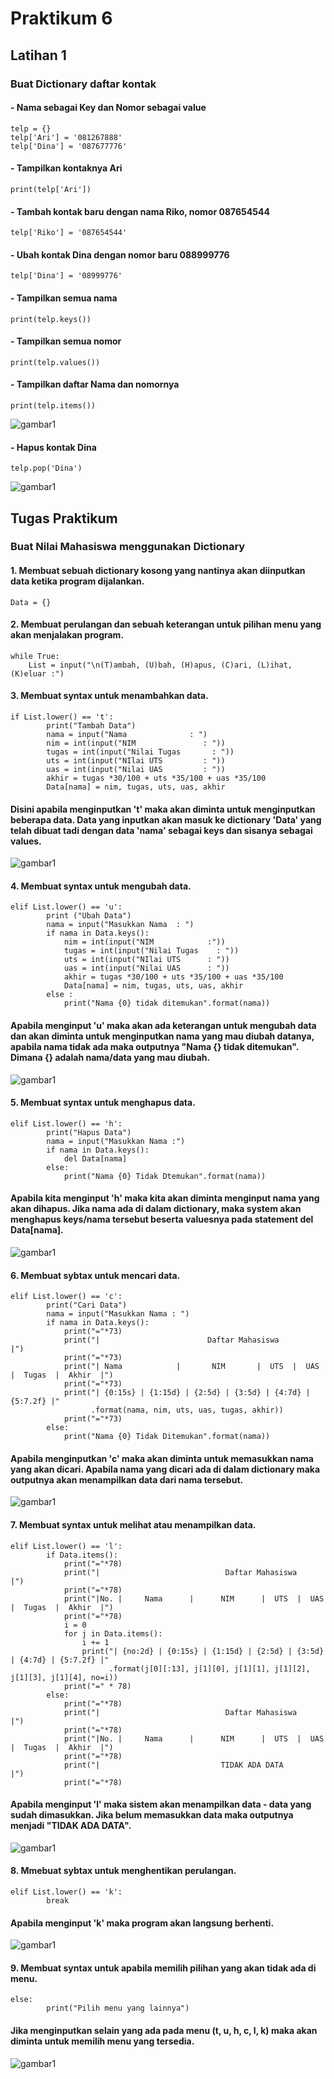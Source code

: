  # Praktikum 6
 ## Latihan 1
 
 ### Buat Dictionary daftar kontak
 #### - Nama sebagai Key dan Nomor sebagai value
 ```
 telp = {}
 telp['Ari'] = '081267888'
 telp['Dina'] = '087677776'
 ```
 #### - Tampilkan kontaknya Ari
 ```
 print(telp['Ari'])
 ```
 #### - Tambah kontak baru dengan nama Riko, nomor 087654544
 ```
 telp['Riko'] = '087654544'
 ```
 #### - Ubah kontak Dina dengan nomor baru 088999776
 ```
 telp['Dina'] = '08999776'
 ```
 #### - Tampilkan semua nama
 ```
 print(telp.keys())
 ```
 #### - Tampilkan semua nomor
 ```
 print(telp.values())
 ```
 #### - Tampilkan daftar Nama dan nomornya
 ```
 print(telp.items())
 ```

![gambar1](gambar/prak6_1.png)

#### - Hapus kontak Dina
```
telp.pop('Dina')
```

![gambar1](gambar/prak6_2.png)

## Tugas Praktikum

### Buat Nilai Mahasiswa menggunakan Dictionary
#### 1. Membuat sebuah dictionary kosong yang nantinya akan diinputkan data ketika program dijalankan.
```
Data = {}
```
#### 2. Membuat perulangan dan sebuah keterangan untuk pilihan menu yang akan menjalakan program.
```
while True:
    List = input("\n(T)ambah, (U)bah, (H)apus, (C)ari, (L)ihat, (K)eluar :")
```
#### 3. Membuat syntax untuk menambahkan data.
```
if List.lower() == 't':
        print("Tambah Data")
        nama = input("Nama              : ")
        nim = int(input("NIM               : "))
        tugas = int(input("Nilai Tugas       : "))
        uts = int(input("NIlai UTS         : "))
        uas = int(input("Nilai UAS         : "))
        akhir = tugas *30/100 + uts *35/100 + uas *35/100
        Data[nama] = nim, tugas, uts, uas, akhir
```
#### Disini apabila menginputkan 't' maka akan diminta untuk menginputkan beberapa data. Data yang inputkan akan masuk ke dictionary 'Data' yang telah dibuat tadi dengan data 'nama' sebagai keys dan sisanya sebagai values.

![gambar1](gambar/prak6_3.png)

#### 4. Membuat syntax untuk mengubah data.
```
elif List.lower() == 'u':
        print ("Ubah Data")
        nama = input("Masukkan Nama  : ")
        if nama in Data.keys():
            nim = int(input("NIM            :"))
            tugas = int(input("Nilai Tugas    : "))
            uts = int(input("NIlai UTS      : "))
            uas = int(input("Nilai UAS      : "))
            akhir = tugas *30/100 + uts *35/100 + uas *35/100
            Data[nama] = nim, tugas, uts, uas, akhir
        else :
            print("Nama {0} tidak ditemukan".format(nama))
```
#### Apabila menginput 'u' maka akan ada keterangan untuk mengubah data dan akan diminta untuk menginputkan nama yang mau diubah datanya, apabila nama tidak ada maka outputnya "Nama {} tidak ditemukan". Dimana {} adalah nama/data yang mau diubah.

![gambar1](gambar/prak6_4.png)

#### 5. Membuat syntax untuk menghapus data.
```
elif List.lower() == 'h':
        print("Hapus Data")
        nama = input("Masukkan Nama :")
        if nama in Data.keys():
            del Data[nama]
        else:
            print("Nama {0} Tidak Dtemukan".format(nama))
```
#### Apabila kita menginput 'h' maka kita akan diminta menginput nama yang akan dihapus. Jika nama ada di dalam dictionary, maka system akan menghapus keys/nama tersebut beserta valuesnya pada statement del Data[nama].

![gambar1](gambar/prak6_5.png)

#### 6. Membuat sybtax untuk mencari data.
```
elif List.lower() == 'c':
        print("Cari Data")
        nama = input("Masukkan Nama : ")
        if nama in Data.keys():
            print("="*73)
            print("|                        Daftar Mahasiswa                        |")
            print("="*73)
            print("| Nama            |       NIM       |  UTS  |  UAS  |  Tugas  |  Akhir  |")
            print("="*73)
            print("| {0:15s} | {1:15d} | {2:5d} | {3:5d} | {4:7d} | {5:7.2f} |"
                  .format(nama, nim, uts, uas, tugas, akhir))
            print("="*73)
        else:
            print("Nama {0} Tidak Ditemukan".format(nama))
```
#### Apabila menginputkan 'c' maka akan diminta untuk memasukkan nama yang akan dicari. Apabila nama yang dicari ada di dalam dictionary maka outputnya akan menampilkan data dari nama tersebut.

![gambar1](gambar/prak6_6.png)

#### 7. Membuat syntax untuk melihat atau menampilkan data.
```
elif List.lower() == 'l':
        if Data.items():
            print("="*78)
            print("|                            Daftar Mahasiswa                            |")
            print("="*78)
            print("|No. |     Nama      |      NIM      |  UTS  |  UAS  |  Tugas  |  Akhir  |")
            print("="*78)
            i = 0
            for j in Data.items():
                i += 1
                print("| {no:2d} | {0:15s} | {1:15d} | {2:5d} | {3:5d} | {4:7d} | {5:7.2f} |"
                      .format(j[0][:13], j[1][0], j[1][1], j[1][2], j[1][3], j[1][4], no=i))
            print("=" * 78)
        else:
            print("="*78)
            print("|                            Daftar Mahasiswa                            |")
            print("="*78)
            print("|No. |     Nama      |      NIM      |  UTS  |  UAS  |  Tugas  |  Akhir  |")
            print("="*78)
            print("|                           TIDAK ADA DATA                               |")
            print("="*78)
```
#### Apabila menginput 'l' maka sistem akan menampilkan data - data yang sudah dimasukkan. Jika belum memasukkan data maka outputnya menjadi "TIDAK ADA DATA".

![gambar1](gambar/prak6_7.png)

#### 8. Mmebuat sybtax untuk menghentikan perulangan.
```
elif List.lower() == 'k':
        break
```
#### Apabila menginput 'k' maka program akan langsung berhenti.

![gambar1](gambar/prak6_8.png)

#### 9. Membuat syntax untuk apabila memilih pilihan yang akan tidak ada di menu.
```
else:
        print("Pilih menu yang lainnya")
```
#### Jika menginputkan selain yang ada pada menu (t, u, h, c, l, k) maka akan diminta untuk memilih menu yang tersedia.

![gambar1](gambar/prak6_9.png)
